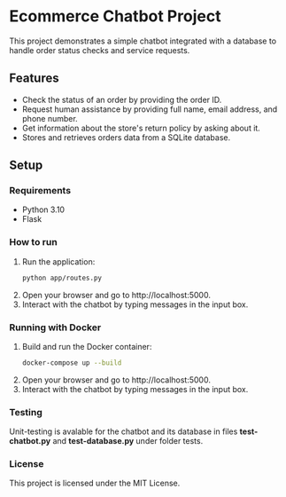 # Ecommerce Chatbot Project

This project demonstrates a simple chatbot integrated with a database to handle order status checks and service requests.

## Features

- Check the status of an order by providing the order ID.
- Request human assistance by providing full name, email address, and phone number.
- Get information about the store's return policy by asking about it.
- Stores and retrieves orders data from a SQLite database.

## Setup

### Requirements

- Python 3.10
- Flask

### How to run
1. Run the application:
   ```bash
   python app/routes.py
   ```
2. Open your browser and go to http://localhost:5000.
3. Interact with the chatbot by typing messages in the input box.

   
### Running with Docker

1. Build and run the Docker container:
   ```bash
   docker-compose up --build
   ```
2. Open your browser and go to http://localhost:5000.
3. Interact with the chatbot by typing messages in the input box.


### Testing
Unit-testing is avalable for the chatbot and its database in files **test-chatbot.py** and **test-database.py** under folder tests.

### License
This project is licensed under the MIT License.
